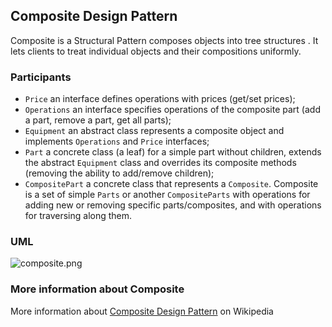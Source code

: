 ## Composite Design Pattern

Composite is a Structural Pattern composes objects into tree structures . It lets clients to treat individual objects and their compositions uniformly.

### Participants
* `Price` an interface defines operations with prices (get/set prices);
* `Operations` an interface specifies operations of the composite part (add a part, remove a part, get all parts);
* `Equipment` an abstract class represents a composite object and implements `Operations` and `Price` interfaces;
* `Part` a concrete class (a leaf) for a simple part without children, extends the abstract `Equipment` class and overrides its composite methods (removing the ability to add/remove children);
* `CompositePart` a concrete class that represents a `Composite`. Composite is a set of simple `Parts` or another `CompositeParts` with operations for adding new or removing specific parts/composites, and with operations for traversing along them.

### UML

![composite.png](https://github.com/jack-zuban/design-patterns/blob/master/images/composite.png)

### More information about Composite

More information about [Composite Design Pattern](https://en.wikipedia.org/wiki/Composite_pattern) on Wikipedia
